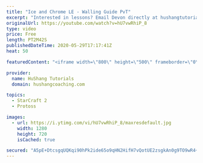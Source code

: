 ```yaml
---
title: "Ice and Chrome LE - Walling Guide PvT"
excerpt: "Interested in lessons? Email Devon directly at hushangtutorials@outlook.com ------------------------------------------------------------------------------------------------------- Want to support HuShang Tutorials directly? Patreon is a website where you can contribute a monthly donation that will help"
originalUrl: https://youtube.com/watch?v=hU7vwRhiP_8
type: video
price: Free
length: PT2M42S
publishedDateTime: 2020-05-29T17:17:41Z
heat: 50

featuredContent: "<iframe width=\"800\" height=\"500\" frameborder=\"0\" src=\"https://www.youtube.com/embed/hU7vwRhiP_8\" allow=\"accelerometer; autoplay; encrypted-media; gyroscope; picture-in-picture\" allowfullscreen></iframe>"

provider:
  name: HuShang Tutorials
  domain: hushangcoaching.com

topics:
  - StarCraft 2
  - Protoss

images:
  - url: https://i.ytimg.com/vi/hU7vwRhiP_8/maxresdefault.jpg
    width: 1280
    height: 720
    isCached: true

secured: "A5pE+DtcsgqUQKqi90hPk2ide65o9qHN2HifH7vQotUE2zsgkAn0g9TO9wR4+d/GzoSKJ3iSTjgbK3q7OzZ66rVUJVbcHsLE3W7CMCSGhRdfPi+Y1hfJLEwsq6MDrYD6tTxF0/QDHEyVehRC1bPlAGFm46LM7zuLlcqSM2dYR3OwfnuOwxulTObaHyvG0TfhgFFzVMuGCCvo7o17tNdeUtpWOO+unTo9e5fkmuSYZX1SPKZl9eEoelNKG0/zVrODIL/LMo157skwsALs6eJcoaWuYEvW5XhwxJNGQNKUQL/k9hzXkS6u7MZOWAimyEsgQnWIxVllpy6szrfLmzRoS5+K3At7MJt12dxOUEyWubFjh/z09LJVh99rruYeIMZq4r62ALf+fBmwc+lVmuz2tIv5IsSDMUWST+fq+sQ9oXY=;LThyVqOXXM9dCPmR3HsQLA=="
---
```



